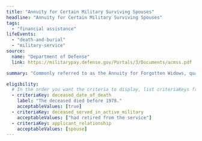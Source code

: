 ```yaml
---
title: "Annuity for Certain Military Surviving Spouses"
headline: "Annuity for Certain Military Surviving Spouses"
tags:
  - "financial assistance"
lifeEvents:
  - "death-and-burial"
  - "military-service"
source:
  name: "Department of Defense"
  link: https://militarypay.defense.gov/Portals/3/Documents/acmss.pdf

summary: "Commonly referred to as the Annuity for Forgotten Widows, qualified surviving spouses of members of the Uniformed Services may be eligible for financial support."

eligibility:
  # In the order you want the criteria to display, list criteriaKeys from the csv here, each followed by a comma-separated list of which values indicate eligibility for that criteria. Wrap individual values in quotes if they have inner commas.
  - criteriaKey: deceased_date_of_death
    label: "The deceased died before 1978."
    acceptableValues: [true]
  - criteriaKey: deceased_served_in_active_military
    acceptableValues: ["had retired from the service"]
  - criteriaKey: applicant_relationship
    acceptableValues: [spouse]
---
```

